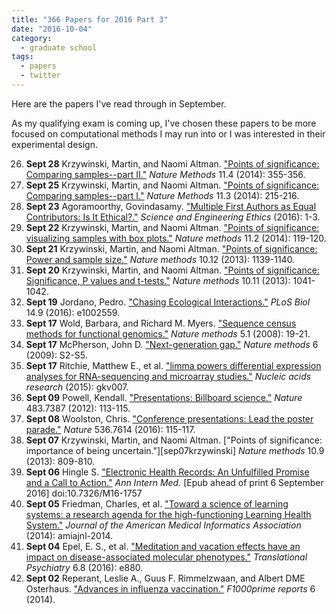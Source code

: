 ```yaml
---
title: "366 Papers for 2016 Part 3"
date: "2016-10-04"
category:
  - graduate school
tags:
  - papers
  - twitter
---
```


Here are the papers I've read through in September.

As my qualifying exam is coming up, I've chosen these papers to be more focused
on computational methods I may run into or I was interested in their
experimental design.

26. **Sept 28** Krzywinski, Martin, and Naomi Altman. ["Points of significance:
    Comparing samples--part II."][sep28kry] *Nature Methods* 11.4 (2014):
    355-356.
26. **Sept 25** Krzywinski, Martin, and Naomi Altman. ["Points of significance:
    Comparing samples--part I."][sep25kry] *Nature Methods* 11.3 (2014):
    215-216.
25. **Sept 23** Agoramoorthy, Govindasamy. ["Multiple First Authors as Equal
    Contributors: Is It Ethical?."][sep23ago] *Science and Engineering Ethics*
    (2016): 1-3.
24. **Sept 22** Krzywinski, Martin, and Naomi Altman. ["Points of significance:
    visualizing samples with box plots."][sep22kry] *Nature methods* 11.2
    (2014): 119-120.
23. **Sept 21** Krzywinski, Martin, and Naomi Altman. ["Points of significance:
    Power and sample size."][sep21kry] *Nature methods* 10.12 (2013): 1139-1140.
22. **Sept 20** Krzywinski, Martin, and Naomi Altman. ["Points of significance:
    Significance, P values and t-tests."][sep20kry] *Nature methods* 10.11
    (2013): 1041-1042.
21. **Sept 19** Jordano, Pedro. ["Chasing Ecological
    Interactions."][sep19jordano] *PLoS Biol* 14.9 (2016): e1002559.
20. **Sept 17** Wold, Barbara, and Richard M. Myers. ["Sequence census methods
    for functional genomics."][sep17wold] *Nature methods* 5.1 (2008): 19-21.
19. **Sept 17** McPherson, John D. ["Next-generation gap."][sep17mcpherson]
    *Nature methods* 6 (2009): S2-S5.
18. **Sept 17** Ritchie, Matthew E., et al. ["limma powers differential
    expression analyses for RNA-sequencing and microarray
    studies."][sep17ritchie] *Nucleic acids research* (2015): gkv007.
17. **Sept 09** Powell, Kendall. ["Presentations: Billboard
    science."][sep08powell] *Nature* 483.7387 (2012): 113-115.
16. **Sept 08** Woolston, Chris. ["Conference presentations: Lead the poster
    parade."][sep08woolston] *Nature* 536.7614 (2016): 115-117.
15. **Sept 07** Krzywinski, Martin, and Naomi Altman. ["Points of significance:
    importance of being uncertain."][sep07krzywinski] *Nature methods* 10.9
    (2013): 809-810.
14. **Sept 06** Hingle S. ["Electronic Health Records: An Unfulfilled Promise
    and a Call to Action."][sep06hingle] *Ann Intern Med.* [Epub ahead of print 6
    September 2016] doi:10.7326/M16-1757
13. **Sept 05** Friedman, Charles, et al. ["Toward a science of learning
    systems: a research agenda for the high-functioning Learning Health
    System."][sep05friedman] *Journal of the American Medical Informatics
    Association* (2014): amiajnl-2014.
12. **Sept 04** Epel, E. S., et al. ["Meditation and vacation effects have an
    impact on disease-associated molecular phenotypes."][sep04epel]
    *Translational Psychiatry* 6.8 (2016): e880.
11. **Sept 02** Reperant, Leslie A., Guus F. Rimmelzwaan, and Albert DME
    Osterhaus. ["Advances in influenza vaccination."][sep02reperant]
    *F1000prime reports* 6 (2014).

[sep28kry]: http://www.nature.com/nmeth/journal/v11/n4/full/nmeth.2900.html
[sep25kry]: http://www.nature.com/nmeth/journal/v11/n3/full/nmeth.2858.html
[sep23ago]: http://link.springer.com/article/10.1007/s11948-016-9794-x
[sep22kry]: http://www.nature.com/nmeth/journal/v11/n2/full/nmeth.2813.html
[sep21kry]: http://www.nature.com/nmeth/journal/v10/n12/full/nmeth.2738.html
[sep20kry]: http://www.nature.com/nmeth/journal/v10/n11/full/nmeth.2698.html
[sep19jordano]: http://dx.doi.org/10.1371/journal.pbio.1002559
[sep17wold]: http://www.nature.com/nmeth/journal/v5/n1/full/nmeth1157.html
[sep17mcpherson]: http://www.nature.com/nmeth/journal/v6/n11s/full/nmeth.f.268.html
[sep17ritchie]: http://nar.oxfordjournals.org/content/43/7/e47.full
[sep08powell]: http://dx.doi.org/10.1038/nj7387-113a
[sep08woolston]: http://dx.doi.org/10.1038/nj7614-115a
[sep07krzywinshi]: http://www.nature.com/nmeth/journal/v10/n9/full/nmeth.2613.html
[sep06hingle]: http://annals.org/article.aspx?articleid=2546705
[sep05friedman]: http://dx.doi.org/10.1136/amiajnl-2014-002977
[sep04epel]: http://www.nature.com/tp/journal/v6/n8/abs/tp2016164a.html
[sep02reperant]: http://www.ncbi.nlm.nih.gov/pubmed/24991424
